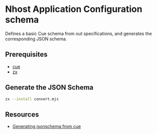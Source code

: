 # Nhost Application Configuration schema

Defines a basic Cue schema from out specifications, and generates the corresponding JSON schema.

## Prerequisites

- [cue](https://cuelang.org/docs/install/)
- [zx](https://github.com/google/zx)

## Generate the JSON Schema

```sh
zx --install convert.mjs
```

## Resources

- [Generating jsonschema from cue](https://github.com/cue-lang/cue/discussions/663)
